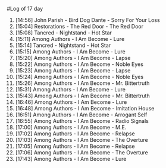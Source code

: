 #Log of 17 day

1. [14:56] John Parish - Bird Dog Dante - Sorry For Your Loss
1. [15:04] Restorations - The Red Door - The Red Door
1. [15:08] Tancred - Nightstand - Hot Star
1. [15:11] Among Authors - I Am Become - Lure
1. [15:14] Tancred - Nightstand - Hot Star
1. [15:15] Among Authors - I Am Become - Lure
1. [15:20] Among Authors - I Am Become - Lapse
1. [15:22] Among Authors - I Am Become - Noble Eyes
1. [15:23] Among Authors - I Am Become - Lapse
1. [15:24] Among Authors - I Am Become - Noble Eyes
1. [15:26] Among Authors - I Am Become - Mr. Bittertruth
1. [15:31] Among Authors - I Am Become - Lure
1. [15:43] Among Authors - I Am Become - Mr. Bittertruth
1. [16:46] Among Authors - I Am Become - Lure
1. [16:48] Among Authors - I Am Become - Imitation House
1. [16:51] Among Authors - I Am Become - Arrogant Self
1. [16:55] Among Authors - I Am Become - Radio Signals
1. [17:00] Among Authors - I Am Become - M.E.
1. [17:02] Among Authors - I Am Become - Relapse
1. [17:03] Among Authors - I Am Become - The Overture
1. [17:05] Among Authors - I Am Become - Relapse
1. [17:06] Among Authors - I Am Become - The Overture
1. [17:43] Among Authors - I Am Become - Lure
